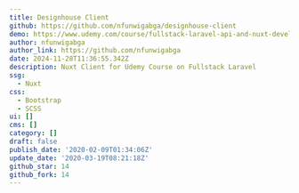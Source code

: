 ```yaml
---
title: Designhouse Client
github: https://github.com/nfunwigabga/designhouse-client
demo: https://www.udemy.com/course/fullstack-laravel-api-and-nuxt-development
author: nfunwigabga
author_link: https://github.com/nfunwigabga
date: 2024-11-28T11:36:55.342Z
description: Nuxt Client for Udemy Course on Fullstack Laravel
ssg:
  - Nuxt
css:
  - Bootstrap
  - SCSS
ui: []
cms: []
category: []
draft: false
publish_date: '2020-02-09T01:34:06Z'
update_date: '2020-03-19T08:21:18Z'
github_star: 14
github_fork: 14
---
```

